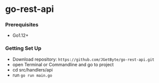 # go-rest-api

### Prerequisites
* Go1.12+

### Getting Set Up
* Download repository: `https://github.com/JGetByte/go-rest-api.git`
* open Terminal or Commandline and go to project
* cd src/handlers/api
* run `go run main.go`
